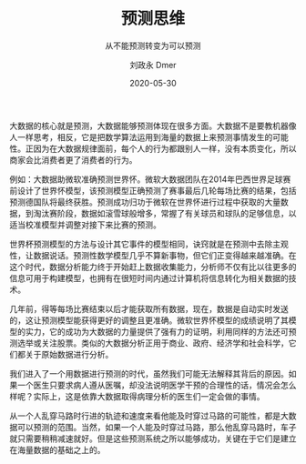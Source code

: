 ﻿---
layout:     post
title:      预测思维
subtitle:   从不能预测转变为可以预测
date:       2020-05-30
author:     刘政永 Dmer
header-img: img/post-bg-dmers.jpg
catalog: true
tags:
    - 数据挖掘思维
---
大数据的核心就是预测，大数据能够预测体现在很多方面。大数据不是要教机器像人一样思考，相反，它是把数学算法运用到海量的数据上来预测事情发生的可能性。正因为在大数据规律面前，每个人的行为都跟别人一样，没有本质变化，所以商家会比消费者更了消费者的行为。

例如：大数据助微软准确预测世界怀。微软大数据团队在2014年巴西世界足球赛前设计了世界怀模型，该预测模型正确预测了赛事最后几轮每场比赛的结果，包括预测德国队将最终获胜。预测成功归功于微软在世界怀进行过程中获取的大量数据，到淘汰赛阶段，数据如滚雪球般增多，常握了有关球员和球队的足够信息，以适当校准模型并调整对接下来比赛的预测。

世界杯预测模型的方法与设计其它事件的模型相同，诀窍就是在预测中去除主观性，让数据说话。预测性数学模型几乎不算新事物，但它们正变得越来越准确。在这个时代，数据分析能力终于开始赶上数据收集能力，分析师不仅有比以往更多的信息可用于构建模型，也拥有在很短时间内通过计算机将信息转化为相关数据的技术。

几年前，得等每场比赛结束以后才能获取所有数据，现在，数据是自动实时发送的，这让预测模型能获得更好的调整且更准确。微软世界怀模型的成绩说明了其模型的实力，它的成功为大数据的力量提供了强有力的证明，利用同样的方法还可预测选举或关注股票。类似的大数据分析正用于商业、政府、经济学和社会科学，它们都关于原始数据进行分析。

我们进入了一个用数据进行预测的时代，虽然我们可能无法解释其背后的原因。如果一个医生只要求病人遵从医嘱，却没法说明医学干预的合理性的话，情况会怎么样呢？实际上，这是依靠大数据取得病理分析的医生们一定会做的事情。

从一个人乱穿马路时行进的轨迹和速度来看他能及时穿过马路的可能性，都是大数据可以预测的范围。当然，如果一个人能及时穿过马路，那么他乱穿马路时，车子就只需要稍稍减速就好。但是这些预测系统之所以能够成功，关键在于它们是建立在海量数据的基础之上的。